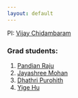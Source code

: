 ```yaml
---
layout: default
---
```


PI: [Vijay Chidambaram](http://www.cs.utexas.edu/~vijay/)

### Grad students:
1. [Pandian Raju](https://www.linkedin.com/in/pandianraju)
1. [Jayashree Mohan](https://www.cs.utexas.edu/~jaya/)
1. [Dhathri Purohith](https://www.cs.utexas.edu/~dhathri)
1. [Yige Hu](https://www.cs.utexas.edu/~yige/)

